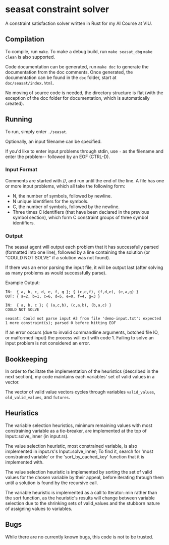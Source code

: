 # seasat constraint solver
A constraint satisfaction solver written in Rust for my AI Course at VIU.


## Compilation
To compile, run `make`.
To make a debug build, run `make seasat_dbg`
`make clean` is also supported.

Code documentation can be generated, run `make doc` to generate the documentation from the doc comments.
Once generated, the documentation can be found in the `doc` folder, start at `doc/seasat/index.html`.

No moving of source code is needed, the directory structure is flat
(with the exception of the doc folder for documentation, which is automatically created).


## Running

To run, simply enter `./seasat`.

Optionally, an input filename can be specified.

If you'd like to enter input problems through stdin, use `-` as the filename
and enter the problem-- followed by an EOF (CTRL-D).


### Input Format
Comments are started with //, and run until the end of the line.
A file has one or more input problems, which all take the following form:

* N, the number of symbols, followed by newline.
* N unique identifiers for the symbols.
* C, the number of symbols, followed by the newline.
* Three times C identifiers (that have been declared in the previous symbol section),
    which form C constraint groups of three symbol identifiers.


### Output
The seasat agent will output each problem that it has successfully parsed (formatted into one line),
followed by a line containing the solution (or "COULD NOT SOLVE" if a solution was not found).

If there was an error parsing the input file, it will be output last
(after solving as many problems as would successfully parse).

Example Output:
```
IN:  { a, b, c, d, e, f, g }; { (c,e,f), (f,d,e), (e,a,g) }
OUT: { a=2, b=1, c=6, d=5, e=0, f=4, g=3 }

IN:  { a, b, c }; { (a,c,b), (c,a,b), (b,a,c) }
COULD NOT SOLVE

seasat: Could not parse input #3 from file 'demo-input.txt': expected 1 more constraint(s); parsed 0 before hitting EOF
```

If an error occurs (due to invalid commandline arguments, botched file IO, or malformed input) the process will exit with code 1.
Failing to solve an input problem is not considered an error.

## Bookkeeping
In order to facilitate the implementation of the heuristics (described in the next section),
my code maintains each variables' set of valid values in a vector.

The vector of valid value vectors cycles through variables `valid_values`, `old_valid_values`, and `futures`.

## Heuristics
The variable selection heuristics, minimum remaining values with most constraining variable as a tie-breaker,
are implemented at the top of Input::solve_inner (in input.rs).

The value selection heuristic, most constrained variable, is also implemented in input.rs's Input::solve_inner;
To find it, search for 'most constrained variable' or the 'sort_by_cached_key' function that it is implemented with.

The value selection heuristic is implemented by sorting the set of valid values for the chosen variable by their appeal,
before iterating through them until a solution is found by the recursive call.

The variable heuristic is implemented as a call to Iterator::min rather than the sort function, as the heuristic's
results will change between variable selection due to the shrinking sets of valid_values and the stubborn nature
of assigning values to variables.


## Bugs
While there are no currently known bugs, this code is not to be trusted.

